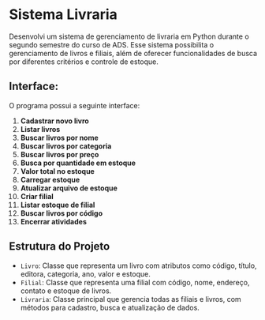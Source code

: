 # Sistema Livraria

Desenvolvi um sistema de gerenciamento de livraria em Python durante o segundo semestre do curso de ADS. Esse sistema possibilita o gerenciamento de livros e filiais, além de oferecer funcionalidades de busca por diferentes critérios e controle de estoque.


## Interface:

O programa possui a seguinte interface:

1. **Cadastrar novo livro**
2. **Listar livros**
3. **Buscar livros por nome**
4. **Buscar livros por categoria**
5. **Buscar livros por preço**
6. **Busca por quantidade em estoque**
7. **Valor total no estoque**
8. **Carregar estoque**
9. **Atualizar arquivo de estoque**
10. **Criar filial**
11. **Listar estoque de filial**
12. **Buscar livros por código**
0. **Encerrar atividades**

## Estrutura do Projeto
- `Livro`: Classe que representa um livro com atributos como código, título, editora, categoria, ano, valor e estoque.
- `Filial`: Classe que representa uma filial com código, nome, endereço, contato e estoque de livros.
- `Livraria`: Classe principal que gerencia todas as filiais e livros, com métodos para cadastro, busca e atualização de dados.
